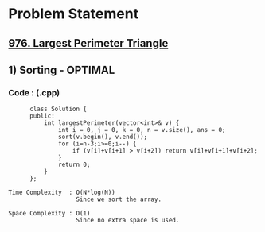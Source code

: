 # Problem Statement

## [976. Largest Perimeter Triangle](https://leetcode.com/problems/largest-perimeter-triangle/)


## 1) Sorting - OPTIMAL

     
  
        
   ### Code : (.cpp)  
      
          class Solution {
          public:
              int largestPerimeter(vector<int>& v) {
                  int i = 0, j = 0, k = 0, n = v.size(), ans = 0;
                  sort(v.begin(), v.end());
                  for (i=n-3;i>=0;i--) {
                      if (v[i]+v[i+1] > v[i+2]) return v[i]+v[i+1]+v[i+2];
                  }
                  return 0;
              }
          };

    Time Complexity  : O(N*log(N))
                       Since we sort the array.

    Space Complexity : O(1)
                       Since no extra space is used.
